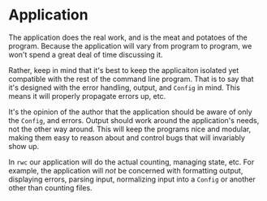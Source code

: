 # Application

The application does the real work, and is the meat and potatoes of the program. Because the
application will vary from program to program, we won't spend a great deal of time discussing it.

Rather, keep in mind that it's best to keep the applicaiton isolated yet compatible with the rest of
the command line program. That is to say that it's designed with the error handling, output, and 
`Config` in mind. This means it will properly propagate errors up, etc.

It's the opinion of the author that the application should be aware of only the `Config`, and
errors. Output should work around the application's needs, not the other way around. This will keep
the programs nice and modular, making them easy to reason about and control bugs that will 
invariably show up.

In `rwc` our application will do the actual counting, managing state, etc. For example, the
application will *not* be concerned with formatting output, displaying errors, parsing input,
normalizing input into a `Config` or another other than counting files.